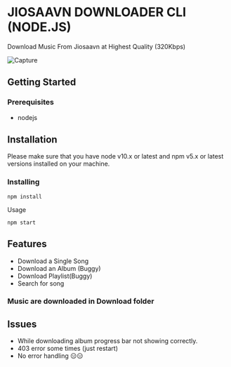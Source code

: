 # JIOSAAVN DOWNLOADER CLI (NODE.JS)

Download Music From Jiosaavn at Highest Quality (320Kbps)

![Capture](https://user-images.githubusercontent.com/40541176/91663247-5f08d680-eb05-11ea-98c1-dbce1f340b8d.PNG)

## Getting Started

### Prerequisites

- nodejs

## Installation

Please make sure that you have node v10.x or latest and npm v5.x or latest versions installed on your machine.

### Installing

```
npm install
```

Usage

```
npm start
```

## Features

- Download a Single Song
- Download an Album (Buggy)
- Download Playlist(Buggy)
- Search for song

### Music are downloaded in Download folder

## Issues

- While downloading album progress bar not showing correctly.
- 403 error some times (just restart)
- No error handling 😑😑
